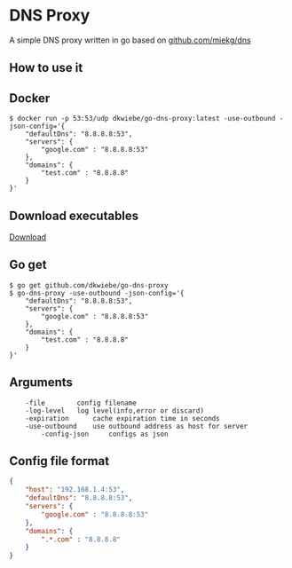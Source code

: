 # DNS Proxy
A simple DNS proxy written in go based on [github.com/miekg/dns](https://github.com/miekg/dns)

## How to use it


## Docker

```shell
$ docker run -p 53:53/udp dkwiebe/go-dns-proxy:latest -use-outbound -json-config='{
    "defaultDns": "8.8.8.8:53",
    "servers": {
        "google.com" : "8.8.8.8:53"
    },
    "domains": {
        "test.com" : "8.8.8.8"
    }
}'
```

## Download executables

[Download](https://github.com/dkwiebe/go-dns-proxy/releases)

## Go get

```shell
$ go get github.com/dkwiebe/go-dns-proxy
$ go-dns-proxy -use-outbound -json-config='{
    "defaultDns": "8.8.8.8:53",
    "servers": {
        "google.com" : "8.8.8.8:53"
    },
    "domains": {
        "test.com" : "8.8.8.8"
    }
}'
```

## Arguments

```
	-file		 config filename
	-log-level	 log level(info,error or discard)
	-expiration      cache expiration time in seconds
	-use-outbound	 use outbound address as host for server
        -config-json     configs as json
```

## Config file format

```json
{
    "host": "192.168.1.4:53",
    "defaultDns": "8.8.8.8:53",
    "servers": {
        "google.com" : "8.8.8.8:53"
    },
    "domains": {
        ".*.com" : "8.8.8.8"
    }
}
```
